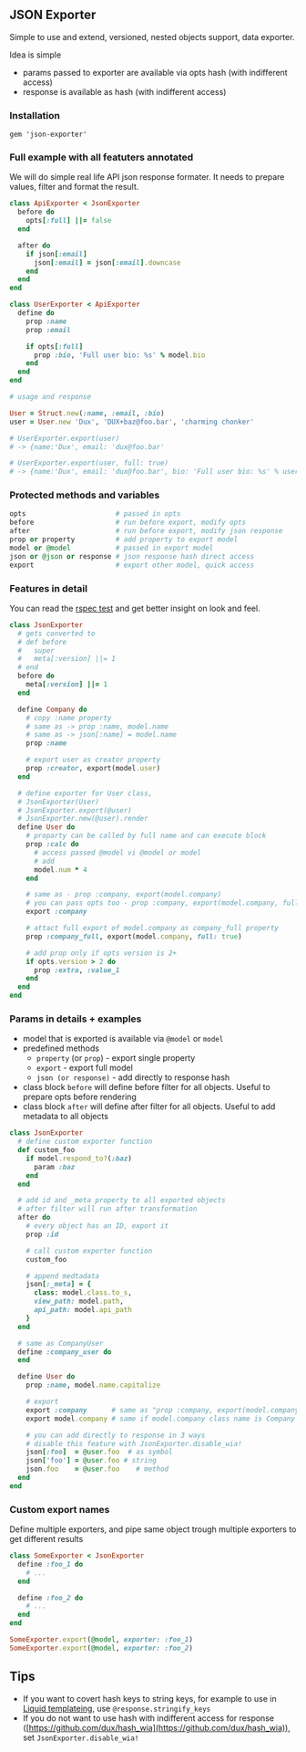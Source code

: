 ## JSON Exporter

Simple to use and extend, versioned, nested objects support, data exporter.

Idea is simple

* params passed to exporter are available via opts hash (with indifferent access)
* response is available as hash (with indifferent access)

### Installation

`gem 'json-exporter'`

### Full example with all featuters annotated

We will do simple real life API json response formater. It needs to prepare values, filter and format the result.

```ruby
class ApiExporter < JsonExporter
  before do
    opts[:full] ||= false
  end

  after do
    if json[:email]
      json[:email] = json[:email].downcase
    end
  end
end

class UserExporter < ApiExporter
  define do
    prop :name
    prop :email

    if opts[:full]
      prop :bio, 'Full user bio: %s' % model.bio
    end
  end
end

# usage and response

User = Struct.new(:name, :email, :bio)
user = User.new 'Dux', 'DUX+baz@foo.bar', 'charming chonker'

# UserExporter.export(user)
# -> {name:'Dux', email: 'dux@foo.bar'

# UserExporter.export(user, full: true)
# -> {name:'Dux', email: 'dux@foo.bar', bio: 'Full user bio: %s' % user.bio
```

### Protected methods and variables

```ruby
opts                      # passed in opts
before                    # run before export, modify opts
after                     # run before export, modify json response
prop or property          # add property to export model
model or @model           # passed in export model
json or @json or response # json response hash direct access
export                    # export other model, quick access
```

### Features in detail

You can read the [rspec test](https://github.com/dux/json-exporter/blob/master/spec/tests/exporter_spec.rb)
and get better insight on look and feel.

```ruby
class JsonExporter
  # gets converted to
  # def before
  #   super
  #   meta[:version] ||= 1
  # end
  before do
    meta[:version] ||= 1
  end

  define Company do
    # copy :name property
    # same as -> prop :name, model.name
    # same as -> json[:name] = model.name
    prop :name

    # export user as creator property
    prop :creator, export(model.user)
  end

  # define exporter for User class,
  # JsonExporter(User)
  # JsonExporter.export(@user)
  # JsonExporter.new(@user).render
  define User do
    # proparty can be called by full name and can execute block
    prop :calc do
      # access passed @model vi @model or model
      # add
      model.num * 4
    end

    # same as - prop :company, export(model.company)
    # you can pass opts too - prop :company, export(model.company, full: true)
    export :company

    # attact full export of model.company as company_full property
    prop :company_full, export(model.company, full: true)

    # add prop only if opts version is 2+
    if opts.version > 2 do
      prop :extra, :value_1
    end
  end
end
```

### Params in details + examples

* model that is exported is available via `@model` or `model`
* predefined methods
  * `property` (or `prop`) - export single property
  * `export` - export full model
  * `json (or response)` - add directly to response hash
* class block `before` will define before filter for all objects. Useful to prepare opts before rendering
* class block `after` will define after filter for all objects. Useful to add metadata to all objects

```ruby
class JsonExporter
  # define custom exporter function
  def custom_foo
    if model.respond_to?(:baz)
      param :baz
    end
  end

  # add id and _meta property to all exported objects
  # after filter will run after transformation
  after do
    # every object has an ID, export it
    prop :id

    # call custom exporter function
    custom_foo

    # append medtadata
    json[:_meta] = {
      class: model.class.to_s,
      view_path: model.path,
      api_path: model.api_path
    }
  end

  # same as CompanyUser
  define :company_user do
  end

  define User do
    prop :name, model.name.capitalize

    # export
    export :company      # same as "prop :company, export(model.company)"
    export model.company # same if model.company class name is Company

    # you can add directly to response in 3 ways
    # disable this feature with JsonExporter.disable_wia!
    json[:foo]  = @user.foo  # as symbol
    json['foo'] = @user.foo # string
    json.foo    = @user.foo    # method
  end
end
```

### Custom export names

Define multiple exporters, and pipe same object trough multiple exporters to get different results

```ruby
class SomeExporter < JsonExporter
  define :foo_1 do
    # ...
  end

  define :foo_2 do
    # ...
  end
end

SomeExporter.export(@model, exporter: :foo_1)
SomeExporter.export(@model, exporter: :foo_2)
```

## Tips

* If you want to covert hash keys to string keys, for example to use in
  [Liquid templateing](https://shopify.github.io/liquid/), use `@response.stringify_keys`
* If you do not want to use hash with indifferent access for response
  ([https://github.com/dux/hash_wia](https://github.com/dux/hash_wia)), set `JsonExporter.disable_wia!`
